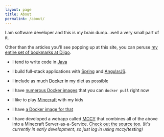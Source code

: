 ```yaml
---
layout: page
title: About
permalink: /about/
---
```


I am software developer and this is my brain dump...well a very small part of it.

Other than the articles you'll see popping up at this site, you can peruse
[my entire set of bookmarks at Diigo](https://www.diigo.com/user/itzgeoff).

* I tend to write code in [Java](https://www.java.com)

* I build full-stack applications with
[Spring](https://spring.io/) and [AngularJS](https://angularjs.org/).

* I include as much [Docker](https://www.docker.com/) in my diet as possible

* I have [numerous Docker images](https://hub.docker.com/u/itzg/) that you can `docker pull` right now

* I like to play [Minecraft](https://www.minecraft.net/) with my kids

* I have [a Docker image for that](https://hub.docker.com/r/itzg/minecraft-server/)

* I have developed a webapp called [MCCY](https://mccy.itzg.me/) that combines all of the above
into a Minecraft Server-as-a-Service. [Check out the source too.](https://github.com/moorkop/mccy-engine)
_(It's currently in early development, so just log in using mccy/testing)_
